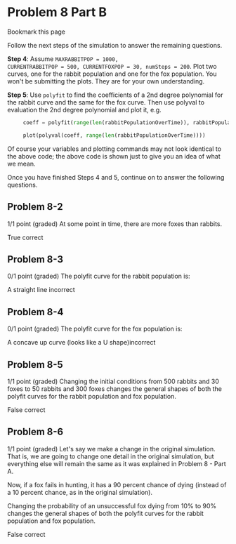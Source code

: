 # Problem 8 Part B
Bookmark this page

 Follow the next steps of the simulation to answer the remaining questions.

**Step 4**: Assume <code>MAXRABBITPOP = 1000, CURRENTRABBITPOP = 500, CURRENTFOXPOP = 30, numSteps = 200</code>. Plot two curves, one for the rabbit population and one for the fox population. You won't be submitting the plots. They are for your own understanding.

**Step 5**: Use <code>polyfit</code> to find the coefficients of a 2nd degree polynomial for the rabbit curve and the same for the fox curve. Then use polyval to evaluation the 2nd degree polynomial and plot it, e.g.
```python
     coeff = polyfit(range(len(rabbitPopulationOverTime)), rabbitPopulationOverTime, 2)

     plot(polyval(coeff, range(len(rabbitPopulationOverTime))))
```

Of course your variables and plotting commands may not look identical to the above code; the above code is shown just to give you an idea of what we mean.

Once you have finished Steps 4 and 5, continue on to answer the following questions.


## Problem 8-2
1/1 point (graded)
At some point in time, there are more foxes than rabbits.

True correct


## Problem 8-3
0/1 point (graded)
The polyfit curve for the rabbit population is:

A straight line incorrect


## Problem 8-4
0/1 point (graded)
The polyfit curve for the fox population is:

A concave up curve (looks like a U shape)incorrect


## Problem 8-5
1/1 point (graded)
Changing the initial conditions from 500 rabbits and 30 foxes to 50 rabbits and 300 foxes changes the general shapes of both the polyfit curves for the rabbit population and fox population.

False correct


## Problem 8-6
1/1 point (graded)
Let's say we make a change in the original simulation. That is, we are going to change one detail in the original simulation, but everything else will remain the same as it was explained in Problem 8 - Part A.

Now, if a fox fails in hunting, it has a 90 percent chance of dying (instead of a 10 percent chance, as in the original simulation).

Changing the probability of an unsuccessful fox dying from 10% to 90% changes the general shapes of both the polyfit curves for the rabbit population and fox population.


False correct
